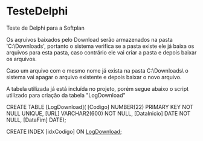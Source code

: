 # TesteDelphi
Teste de Delphi para a Softplan

Os aqruivos baixados pelo Download serão armazenados na pasta 'C:\Downloads\', portanto o sistema verifica se a pasta existe ele já baixa os arquivos para esta pasta, caso contrário ele vai criar a pasta e depois baixar os arquivos. 

Caso um arquivo com o mesmo nome já exista na pasta C:\Downloads\ o sistema vai apagar o arquivo existente e depois baixar o novo arquivo. 

A tabela utilizada já está incluída no projeto, porém segue abaixo o script utilizado para criação da tabela "LogDownload"

CREATE TABLE [LogDownload](
  [Codigo] NUMBER(22) PRIMARY KEY NOT NULL UNIQUE, 
  [URL] VARCHAR2(600) NOT NULL, 
  [DataInicio] DATE NOT NULL, 
  [DataFim] DATE);

CREATE INDEX [idxCodigo] ON [LogDownload]([Codigo]); 
